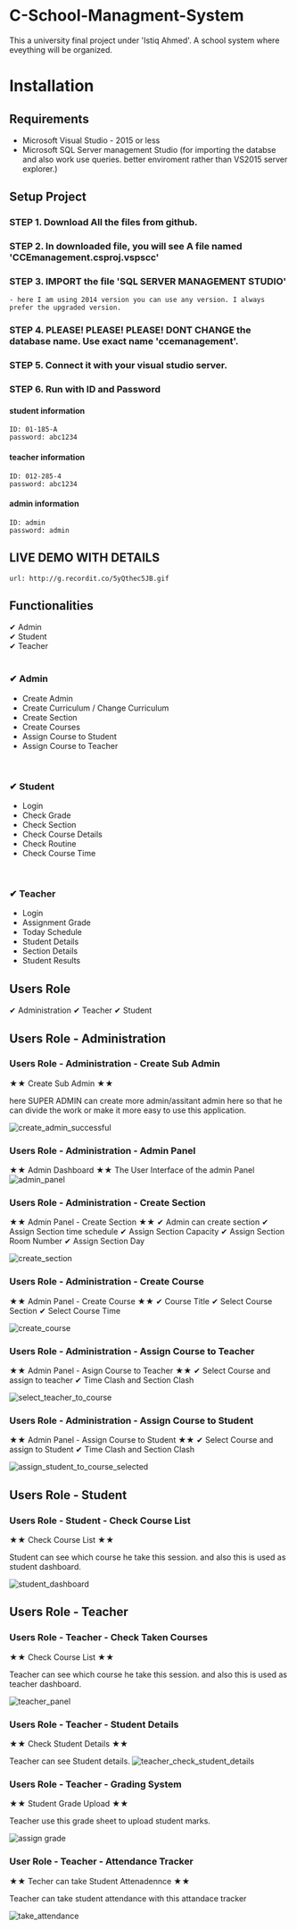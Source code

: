 # C-School-Managment-System
This a university final project under 'Istiq Ahmed'. A school system where eveything will be organized.

# Installation 
## Requirements
  - Microsoft Visual Studio - 2015 or less
  - Microsoft SQL Server management Studio (for importing the databse and also work use queries. better enviroment rather than VS2015 server explorer.)

## Setup Project
### STEP 1. Download All the files from github.

### STEP 2. In downloaded file, you will see A file named <b>'CCEmanagement.csproj.vspscc'</b>

### STEP 3. IMPORT the file 'SQL SERVER MANAGEMENT STUDIO' 
    - here I am using 2014 version you can use any version. I always prefer the upgraded version.

### STEP 4. PLEASE! PLEASE! PLEASE! DONT CHANGE the database name. Use exact name 'ccemanagement'.

### STEP 5. Connect it with your visual studio server.

### STEP 6. Run with ID and Password
#### student information
    ID: 01-185-A
    password: abc1234
    
#### teacher information
    ID: 012-285-4
    password: abc1234
    
#### admin information
    ID: admin
    password: admin

## LIVE DEMO WITH DETAILS
    url: http://g.recordit.co/5yQthec5JB.gif

## Functionalities 
  
✔ Admin <br/>
✔ Student <br/>
✔ Teacher <br/>
  <br/>
### ✔ Admin <br/>
  - Create Admin <br/>
  - Create Curriculum / Change Curriculum <br/>
  - Create Section <br/>
  - Create Courses <br/>
  - Assign Course to Student <br/>
  - Assign Course to Teacher <br/>
<br/>

### ✔ Student <br/>
  - Login <br/>
  - Check Grade <br/>
  - Check Section <br/>
  - Check Course Details <br/>
  - Check Routine <br/>
  - Check Course Time <br/>
<br/>

### ✔ Teacher <br/>
  - Login <br/>
  - Assignment Grade <br/>
  - Today Schedule <br/>
  - Student Details <br/>
  - Section Details <br/>
  - Student Results <br/>
  


## Users Role

✔ Administration 
✔ Teacher
✔ Student

## Users Role - Administration

### Users Role - Administration - Create Sub Admin
  ★★ Create Sub Admin  ★★
  
  here SUPER ADMIN can create more admin/assitant admin here so that he can divide the work or make it more easy
  to use this application.
  
  ![create_admin_successful](https://cloud.githubusercontent.com/assets/13005159/17632177/d096a4b8-60e8-11e6-9a6e-bb7fdf97b670.png)
  
  
### Users Role - Administration - Admin Panel

  ★★  Admin Dashboard  ★★ 
  The User Interface of the admin Panel
  ![admin_panel](https://cloud.githubusercontent.com/assets/13005159/17632640/51e39326-60eb-11e6-8ec9-4fad998c3e11.png)


### Users Role - Administration - Create Section

  ★★  Admin Panel - Create Section  ★★ 
    ✔ Admin can create section 
    ✔ Assign Section time schedule
    ✔ Assign Section Capacity
    ✔ Assign Section Room Number 
    ✔ Assign Section Day
  
  ![create_section](https://cloud.githubusercontent.com/assets/13005159/17632692/92ec6230-60eb-11e6-8c57-7364392dd3d9.png)

  
### Users Role - Administration - Create Course

  ★★  Admin Panel - Create Course  ★★ 
    ✔ Course Title 
    ✔ Select Course Section
    ✔ Select Course Time
  
  ![create_course](https://cloud.githubusercontent.com/assets/13005159/17632752/e1a17d70-60eb-11e6-9c13-62e6d85ec111.png)

### Users Role - Administration - Assign Course to Teacher

  ★★  Admin Panel - Asign Course to Teacher ★★ 
    ✔ Select Course and assign to teacher
    ✔ Time Clash and Section Clash
    
  ![select_teacher_to_course](https://cloud.githubusercontent.com/assets/13005159/17632793/0e7542e6-60ec-11e6-8f0e-52b7dfc03544.png)
  
  
  
### Users Role - Administration - Assign Course to Student

  ★★  Admin Panel - Assign Course to Student ★★ 
    ✔ Select Course and assign to Student
    ✔ Time Clash and Section Clash
    
  ![assign_student_to_course_selected](https://cloud.githubusercontent.com/assets/13005159/17632836/4699a658-60ec-11e6-9688-5e15d69f4e98.png)



## Users Role - Student

### Users Role - Student - Check Course List
  ★★  Check Course List  ★★
  
  Student can see which course he take this session. and also this is used as student dashboard.
  
  ![student_dashboard](https://cloud.githubusercontent.com/assets/13005159/17632918/b2668fe0-60ec-11e6-96f2-da0ba9b8825c.png)

  
## Users Role - Teacher

### Users Role - Teacher - Check Taken Courses
  ★★  Check Course List  ★★
  
  Teacher can see which course he take this session. and also this is used as teacher dashboard.
  
  ![teacher_panel](https://cloud.githubusercontent.com/assets/13005159/17632942/d502a836-60ec-11e6-99cb-2e1e61d195c0.png)

### Users Role - Teacher - Student Details
  ★★  Check  Student Details ★★
  
  Teacher can see Student details.
  ![teacher_check_student_details](https://cloud.githubusercontent.com/assets/13005159/17632971/fb144688-60ec-11e6-980c-ddd96c735a50.png)



### Users Role - Teacher - Grading System
  ★★  Student Grade Upload ★★
  
  Teacher use this grade sheet to upload student marks.
 
 ![assign grade](https://cloud.githubusercontent.com/assets/13005159/17633007/228d5fec-60ed-11e6-98f8-efb54262efbc.png)


### User Role - Teacher - Attendance Tracker
  ★★  Techer can take Student Attenadennce ★★
  
  Teacher can take student attendance with this attandace tracker
  
![take_attendance](https://cloud.githubusercontent.com/assets/13005159/17633044/52e12eee-60ed-11e6-9f35-8b1d340d3d11.png)


